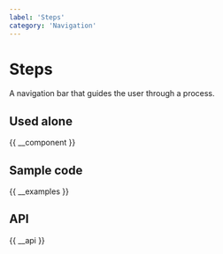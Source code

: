 ```yaml
---
label: 'Steps'
category: 'Navigation'
---
```


# Steps

A navigation bar that guides the user through a process.

## Used alone

{{ __component }}

## Sample code

{{ __examples }}

## API

{{ __api }}
